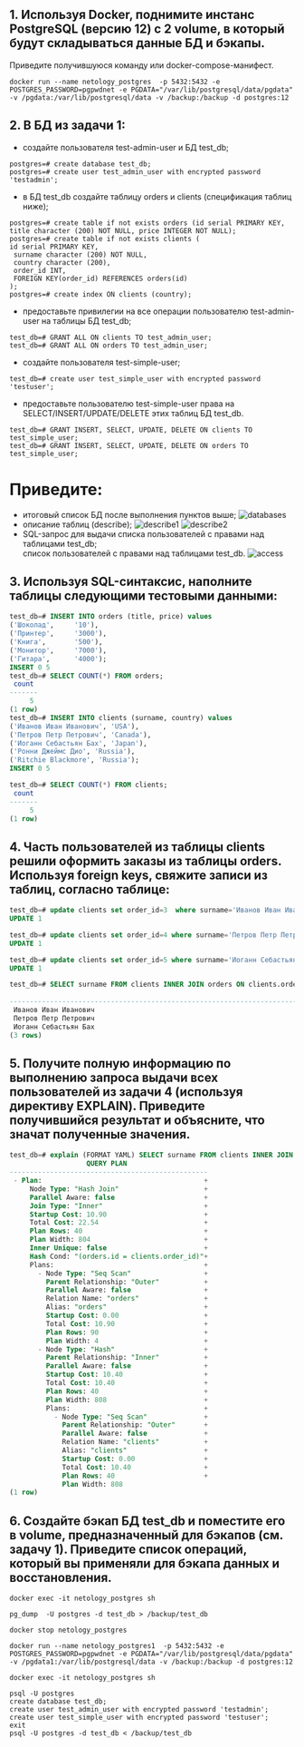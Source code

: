 ## 1. Используя Docker, поднимите инстанс PostgreSQL (версию 12) c 2 volume, в который будут складываться данные БД и бэкапы.
Приведите получившуюся команду или docker-compose-манифест.
```docker
docker run --name netology_postgres  -p 5432:5432 -e POSTGRES_PASSWORD=pgpwdnet -e PGDATA="/var/lib/postgresql/data/pgdata" -v /pgdata:/var/lib/postgresql/data -v /backup:/backup -d postgres:12
```
## 2. В БД из задачи 1:

- создайте пользователя test-admin-user и БД test_db;
```postgresql
postgres=# create database test_db;
postgres=# create user test_admin_user with encrypted password 'testadmin';
```
- в БД test_db создайте таблицу orders и clients (спeцификация таблиц ниже);
```postgresql
postgres=# create table if not exists orders (id serial PRIMARY KEY, title character (200) NOT NULL, price INTEGER NOT NULL);
postgres=# create table if not exists clients (
id serial PRIMARY KEY,
 surname character (200) NOT NULL,
 country character (200),
 order_id INT,
 FOREIGN KEY(order_id) REFERENCES orders(id)
);
postgres=# create index ON clients (country);
```

- предоставьте привилегии на все операции пользователю test-admin-user на таблицы БД test_db;
```postgresql
test_db=# GRANT ALL ON clients TO test_admin_user;
test_db=# GRANT ALL ON orders TO test_admin_user;
```

- создайте пользователя test-simple-user;
```postgresql
test_db=# create user test_simple_user with encrypted password 'testuser';
```
- предоставьте пользователю test-simple-user права на SELECT/INSERT/UPDATE/DELETE этих таблиц БД test_db.
```postgresql
test_db=# GRANT INSERT, SELECT, UPDATE, DELETE ON clients TO test_simple_user;
test_db=# GRANT INSERT, SELECT, UPDATE, DELETE ON orders TO test_simple_user;
```
# Приведите:

- итоговый список БД после выполнения пунктов выше;
![databases](/images/6_2_5.png)
- описание таблиц (describe);
![describe1](/images/6_2_2.png)
![describe2](/images/6_2_3.png)
- SQL-запрос для выдачи списка пользователей с правами над таблицами test_db;   
список пользователей с правами над таблицами test_db.
![access](/images/6_2_4.png)

## 3. Используя SQL-синтаксис, наполните таблицы следующими тестовыми данными:
```sql
test_db=# INSERT INTO orders (title, price) values
('Шоколад',     '10'),
('Принтер',     '3000'),
('Книга',       '500'),
('Монитор',     '7000'),
('Гитара',      '4000');
INSERT 0 5
test_db=# SELECT COUNT(*) FROM orders;
 count 
-------
     5
(1 row)
test_db=# INSERT INTO clients (surname, country) values
('Иванов Иван Иванович', 'USA'),
('Петров Петр Петрович', 'Canada'),
('Иоганн Себастьян Бах', 'Japan'),
('Ронни Джеймс Дио', 'Russia'),
('Ritchie Blackmore', 'Russia');
INSERT 0 5

test_db=# SELECT COUNT(*) FROM clients;
 count 
-------
     5
(1 row)
```

## 4. Часть пользователей из таблицы clients решили оформить заказы из таблицы orders. Используя foreign keys, свяжите записи из таблиц, согласно таблице:
```sql
test_db=# update clients set order_id=3  where surname='Иванов Иван Иванович';
UPDATE 1

test_db=# update clients set order_id=4 where surname='Петров Петр Петрович';
UPDATE 1

test_db=# update clients set order_id=5 where surname='Иоганн Себастьян Бах';
UPDATE 1

test_db=# SELECT surname FROM clients INNER JOIN orders ON clients.order_id = orders.id;
                                                                                                 surname                                                                                                  
----------------------------------------------------------------------------------------------------------------------------------------------------------------------------------------------------------
 Иванов Иван Иванович                                                                                                                                                                                    
 Петров Петр Петрович                                                                                                                                                                                    
 Иоганн Себастьян Бах                                                                                                                                                                                    
(3 rows)
```

## 5. Получите полную информацию по выполнению запроса выдачи всех пользователей из задачи 4 (используя директиву EXPLAIN). Приведите получившийся результат и объясните, что значат полученные значения.
```sql
test_db=# explain (FORMAT YAML) SELECT surname FROM clients INNER JOIN orders ON clients.order_id = orders.id;
                   QUERY PLAN                    
-------------------------------------------------
 - Plan:                                        +
     Node Type: "Hash Join"                     +
     Parallel Aware: false                      +
     Join Type: "Inner"                         +
     Startup Cost: 10.90                        +
     Total Cost: 22.54                          +
     Plan Rows: 40                              +
     Plan Width: 804                            +
     Inner Unique: false                        +
     Hash Cond: "(orders.id = clients.order_id)"+
     Plans:                                     +
       - Node Type: "Seq Scan"                  +
         Parent Relationship: "Outer"           +
         Parallel Aware: false                  +
         Relation Name: "orders"                +
         Alias: "orders"                        +
         Startup Cost: 0.00                     +
         Total Cost: 10.90                      +
         Plan Rows: 90                          +
         Plan Width: 4                          +
       - Node Type: "Hash"                      +
         Parent Relationship: "Inner"           +
         Parallel Aware: false                  +
         Startup Cost: 10.40                    +
         Total Cost: 10.40                      +
         Plan Rows: 40                          +
         Plan Width: 808                        +
         Plans:                                 +
           - Node Type: "Seq Scan"              +
             Parent Relationship: "Outer"       +
             Parallel Aware: false              +
             Relation Name: "clients"           +
             Alias: "clients"                   +
             Startup Cost: 0.00                 +
             Total Cost: 10.40                  +
             Plan Rows: 40                      +
             Plan Width: 808
(1 row)
```

## 6. Создайте бэкап БД test_db и поместите его в volume, предназначенный для бэкапов (см. задачу 1). Приведите список операций, который вы применяли для бэкапа данных и восстановления.

```shell
docker exec -it netology_postgres sh

pg_dump  -U postgres -d test_db > /backup/test_db

docker stop netology_postgres

docker run --name netology_postgres1  -p 5432:5432 -e POSTGRES_PASSWORD=pgpwdnet -e PGDATA="/var/lib/postgresql/data/pgdata" -v /pgdata1:/var/lib/postgresql/data -v /backup:/backup -d postgres:12

docker exec -it netology_postgres sh

psql -U postgres
create database test_db;
create user test_admin_user with encrypted password 'testadmin';
create user test_simple_user with encrypted password 'testuser';
exit
psql -U postgres -d test_db < /backup/test_db
```
